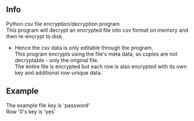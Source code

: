 Info
----
Python csv file encryption/decryption program<br>
This program will decrypt an encrypted file into csv format on memory and then re-encrypt to disk.<br>
- Hence the csv data is only editable through the program.<br>
This program encrypts using the file's meta data, so copies are not decryptable - only the original file.<br>
The entire file is encrypted but each row is also encrypted with its own key and additional row-unique data.<br>

Example
-------
The example file key is 'password'<br>
Row '0's key is 'yes'
